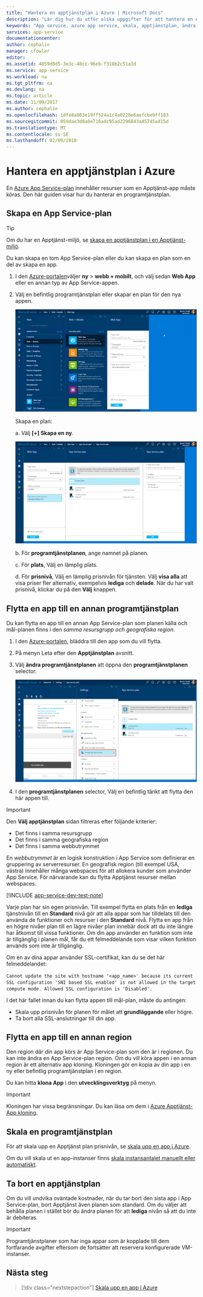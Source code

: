 ```yaml
---
title: "Hantera en apptjänstplan i Azure | Microsoft Docs"
description: "Lär dig hur du utför olika uppgifter för att hantera en App Service-plan."
keywords: "App service, azure app service, skala, apptjänstplan, ändra, skapa, hantera, management"
services: app-service
documentationcenter: 
author: cephalin
manager: cfowler
editor: 
ms.assetid: 4859d0d5-3e3c-40cc-96eb-f318b2c51a3d
ms.service: app-service
ms.workload: na
ms.tgt_pltfrm: na
ms.devlang: na
ms.topic: article
ms.date: 11/09/2017
ms.author: cephalin
ms.openlocfilehash: 1dfe8a903e19ff524a1c4a0228e6aefcbe9ff183
ms.sourcegitcommit: 059dae3d8a0e716adc95ad2296843a45745a415d
ms.translationtype: MT
ms.contentlocale: sv-SE
ms.lasthandoff: 02/09/2018
---
```

# <a name="manage-an-app-service-plan-in-azure"></a>Hantera en apptjänstplan i Azure

En [Azure App Service-plan](azure-web-sites-web-hosting-plans-in-depth-overview.md) innehåller resurser som en Apptjänst-app måste köras. Den här guiden visar hur du hanterar en programtjänstplan.

## <a name="create-an-app-service-plan"></a>Skapa en App Service-plan

> [!TIP]
> Om du har en Apptjänst-miljö, se [skapa en apptjänstplan i en Apptjänst-miljö](environment/app-service-web-how-to-create-a-web-app-in-an-ase.md#createplan).

Du kan skapa en tom App Service-plan eller du kan skapa en plan som en del av skapa en app.

1. I den [Azure-portalen](https://portal.azure.com)väljer **ny** > **webb + mobilt**, och välj sedan **Web App** eller en annan typ av App Service-appen.

2. Välj en befintlig programtjänstplan eller skapar en plan för den nya appen.

   ![Skapa en app i Azure-portalen.][createWebApp]

   Skapa en plan:

   a. Välj **[+] Skapa en ny**.

      ![Skapa en apptjänstplan.][createASP] 

   b. För **programtjänstplanen**, ange namnet på planen.

   c. För **plats**, Välj en lämplig plats.

   d. För **prisnivå**, Välj en lämplig prisnivån för tjänsten. Välj **visa alla** att visa priser fler alternativ, exempelvis **lediga** och **delade**. När du har valt prisnivå, klickar du på den **Välj** knappen.

<a name="move"></a>

## <a name="move-an-app-to-another-app-service-plan"></a>Flytta en app till en annan programtjänstplan

Du kan flytta en app till en annan App Service-plan som planen källa och mål-planen finns i den _samma resursgrupp och geografiska region_.

1. I den [Azure-portalen](https://portal.azure.com), bläddra till den app som du vill flytta.

2. På menyn Leta efter den **Apptjänstplan** avsnitt.

3. Välj **ändra programtjänstplanen** att öppna den **programtjänstplanen** selector.

   ![App Service-plan väljare.][change] 

4. I den **programtjänstplanen** selector, Välj en befintlig tänkt att flytta den här appen till.   

> [!IMPORTANT]
> Den **Välj apptjänstplan** sidan filtreras efter följande kriterier: 
> - Det finns i samma resursgrupp 
> - Det finns i samma geografiska region 
> - Det finns i samma webbutrymmet  
> 
> En _webbutrymmet_ är en logisk konstruktion i App Service som definierar en gruppering av serverresurser. En geografisk region (till exempel USA, västra) innehåller många webspaces för att allokera kunder som använder App Service. För närvarande kan du flytta Apptjänst resurser mellan webspaces. 
> 

[!INCLUDE [app-service-dev-test-note](../../includes/app-service-dev-test-note.md)]

Varje plan har sin egen prisnivån. Till exempel flytta en plats från en **lediga** tjänstnivån till en **Standard** nivå gör att alla appar som har tilldelats till den använda de funktioner och resurser i den **Standard** nivå. Flytta en app från en högre nivåer plan till en lägre nivåer plan innebär dock att du inte längre har åtkomst till vissa funktioner. Om din app använder en funktion som inte är tillgänglig i planen mål, får du ett felmeddelande som visar vilken funktion används som inte är tillgänglig. 

Om en av dina appar använder SSL-certifikat, kan du se det här felmeddelandet:

`Cannot update the site with hostname '<app_name>' because its current SSL configuration 'SNI based SSL enabled' is not allowed in the target compute mode. Allowed SSL configuration is 'Disabled'.`

I det här fallet innan du kan flytta appen till mål-plan, måste du antingen:
- Skala upp prisnivån för planen för målet att **grundläggande** eller högre.
- Ta bort alla SSL-anslutningar till din app.

## <a name="move-an-app-to-a-different-region"></a>Flytta en app till en annan region

Den region där din app körs är App Service-plan som den är i regionen. Du kan inte ändra en App Service-plan region. Om du vill köra appen i en annan region är ett alternativ app kloning. Kloningen gör en kopia av din app i en ny eller befintlig programtjänstplan i en region.

Du kan hitta **klona App** i den **utvecklingsverktyg** på menyn.

> [!IMPORTANT]
> Kloningen har vissa begränsningar. Du kan läsa om dem i [Azure Apptjänst-App kloning](app-service-web-app-cloning.md).

## <a name="scale-an-app-service-plan"></a>Skala en programtjänstplan

För att skala upp en Apptjänst plan prisnivån, se [skala upp en app i Azure](web-sites-scale.md).

Om du vill skala ut en app-instanser finns [skala instansantalet manuellt eller automatiskt](../monitoring-and-diagnostics/insights-how-to-scale.md).

<a name="delete"></a>

## <a name="delete-an-app-service-plan"></a>Ta bort en apptjänstplan

Om du vill undvika oväntade kostnader, när du tar bort den sista app i App Service-plan, bort Apptjänst även planen som standard. Om du väljer att behålla planen i stället bör du ändra planen för att **lediga** nivån så att du inte är debiteras.

> [!IMPORTANT]
> Programtjänstplaner som har inga appar som är kopplade till dem fortfarande avgifter eftersom de fortsätter att reservera konfigurerade VM-instanser.

## <a name="next-steps"></a>Nästa steg

> [!div class="nextstepaction"]
> [Skala upp en app i Azure](web-sites-scale.md)

[change]: ./media/azure-web-sites-web-hosting-plans-in-depth-overview/change-appserviceplan.png
[createASP]: ./media/azure-web-sites-web-hosting-plans-in-depth-overview/create-appserviceplan.png
[createWebApp]: ./media/azure-web-sites-web-hosting-plans-in-depth-overview/create-web-app.png
